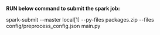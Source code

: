 **RUN below command to submit the spark job:**

spark-submit --master local[1] --py-files packages.zip --files config/preprocess_config.json main.py 
